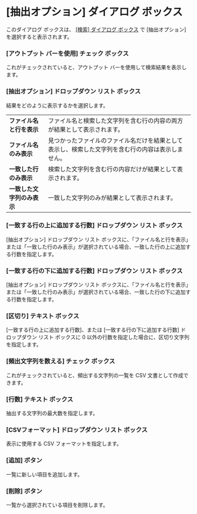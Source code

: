 # \[抽出オプション\] ダイアログ ボックス

このダイアログ ボックスは、 [\[検索\] ダイアログ ボックス](../find/index) で
\[抽出オプション\] を選択すると表示されます。

### \[アウトプット バーを使用\] チェック ボックス

これがチェックされていると、アウトプット バーを使用して検索結果を表示します。

### \[抽出オプション\] ドロップダウン リスト ボックス

結果をどのように表示するかを選択します。

|     |     |
| --- | --- |
| **ファイル名と行を表示** | ファイル名と検索した文字列を含む行の内容の両方が結果として表示されます。 |
| **ファイル名のみ表示** | 見つかったファイルのファイル名だけを結果として表示し、検索した文字列を含む行の内容は表示しません。 |
| **一致した行のみ表示** | 検索した文字列を含む行の内容だけが結果として表示されます。 |
| **一致した文字列のみ表示** | 一致した文字列のみが結果として表示されます。 |

### \[一致する行の上に追加する行数\] ドロップダウン リスト ボックス

\[抽出オプション\] ドロップダウン リスト ボックスに、「ファイル名と行を表示」または「一致した行のみ表示」が選択されている場合、一致した行の上に追加する行数を指定します。

### \[一致する行の下に追加する行数\] ドロップダウン リスト ボックス

\[抽出オプション\] ドロップダウン リスト ボックスに、「ファイル名と行を表示」または「一致した行のみ表示」が選択されている場合、一致した行の下に追加する行数を指定します。

### \[区切り\] テキスト ボックス

\[一致する行の上に追加する行数\]、または \[一致する行の下に追加する行数\] ドロップダウン リスト ボックスに 0 以外の行数を指定した場合に、区切り文字列を指定します。

### \[頻出文字列を数える\] チェック ボックス

これがチェックされていると、頻出する文字列の一覧を CSV 文書として作成できます。

### \[行数\] テキスト ボックス

抽出する文字列の最大数を指定します。

### \[CSVフォーマット\] ドロップダウン リスト ボックス

表示に使用する CSV フォーマットを指定します。

### \[追加\] ボタン

一覧に新しい項目を追加します。

### \[削除\] ボタン

一覧から選択されている項目を削除します。

